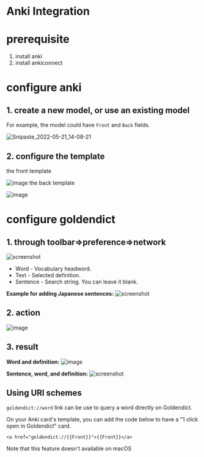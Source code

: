 # Anki Integration



# prerequisite
1. install anki
2. install ankiconnect

# configure anki

## 1. create a new model, or use an existing model

For example, the model could have `Front` and `Back` fields.

![Snipaste_2022-05-21_14-08-21](https://user-images.githubusercontent.com/105986/169638410-c6aa8038-df03-40de-8731-9f0b9f43bf59.png)
## 2. configure the template
the front template

![image](https://user-images.githubusercontent.com/105986/169638457-2358d020-0132-469f-a6b4-0fb6d1590fa2.png)
the back template

![image](https://user-images.githubusercontent.com/105986/169638440-7191fcdd-c338-48a3-a899-7216a5c77425.png)

# configure goldendict
## 1. through toolbar=>preference=>network
![screenshot](https://user-images.githubusercontent.com/69171671/224496944-dbf31d6e-26be-42c9-98fc-257f70a8428e.png)

* Word - Vocabulary headword.
* Text - Selected definition.
* Sentence - Search string. You can leave it blank.

**Example for adding Japanese sentences:**
![screenshot](https://user-images.githubusercontent.com/69171671/224497112-ab027a16-89b2-48d8-8308-a3dbb5b9e1e4.png)

## 2. action
![image](https://user-images.githubusercontent.com/105986/169638740-abecde84-d33b-45ce-932c-d465c6650334.png)
## 3. result

**Word and definition:**
![image](https://user-images.githubusercontent.com/105986/169638761-f67c009d-27cd-440d-bafa-ebbdce9577e3.png)

**Sentence, word, and definition:**
![screenshot](https://user-images.githubusercontent.com/69171671/224497528-889d6393-e04d-4af7-b1a7-816ba010f2b2.png)



## Using URI schemes

`goldendict://word` link can be use to query a word directly on Goldendict.

On your Anki card's template, you can add the code below to have a "1 click open in Goldendict" card.

```
<a href="goldendict://{{Front}}">{{Front}}</a>
```

Note that this feature doesn't available on macOS 